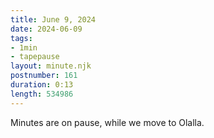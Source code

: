 ```yaml
---
title: June 9, 2024
date: 2024-06-09
tags:
- 1min
- tapepause
layout: minute.njk
postnumber: 161
duration: 0:13
length: 534986
---
```

Minutes are on pause, while we move to Olalla.